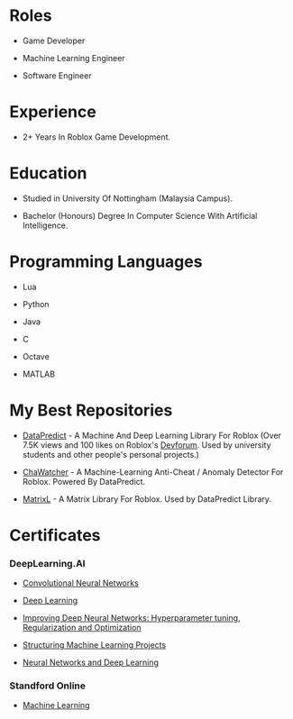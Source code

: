 # Roles

* Game Developer
  
* Machine Learning Engineer

* Software Engineer

# Experience

* 2+ Years In Roblox Game Development.

# Education

* Studied in University Of Nottingham (Malaysia Campus).

* Bachelor (Honours) Degree In Computer Science With Artificial Intelligence.

# Programming Languages

* Lua

* Python

* Java

* C

* Octave

* MATLAB

# My Best Repositories

* [DataPredict](https://github.com/AqwamCreates/DataPredict) - A Machine And Deep Learning Library For Roblox (Over 7.5K views and 100 likes on Roblox's [Devforum](https://devforum.roblox.com/t/beta12-models-datapredict-or-mdll-machine-and-deep-learning-library-includes-optimizers-retrainable-models-and-more/2196446?u=myoriginsworkshop). Used by university students and other people's personal projects.)

* [ChaWatcher](https://github.com/AqwamCreates/ChaWatcher) - A Machine-Learning Anti-Cheat / Anomaly Detector For Roblox. Powered By DataPredict.

* [MatrixL](https://github.com/AqwamCreates/MatrixL) - A Matrix Library For Roblox. Used by DataPredict Library.
# Certificates

### DeepLearning.AI

* [Convolutional Neural Networks](coursera.org/verify/ZZS8TFAGGNW9)

* [Deep Learning](coursera.org/verify/specialization/3SJFZM7ZPDZS)

* [Improving Deep Neural Networks: Hyperparameter tuning, Regularization and Optimization](coursera.org/verify/8RFGAXVK2THQ) 

* [Structuring Machine Learning Projects](coursera.org/verify/4UHVY7NJW59F)

* [Neural Networks and Deep Learning](coursera.org/verify/2X6P8CLXGCAY)

### Standford Online

* [Machine Learning](coursera.org/verify/MGYTY9BKB76A)
